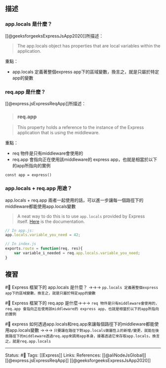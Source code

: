 
## 描述

### app.locals 是什麼？

[[@geeksforgeeksExpressJsApp2020]]所描述：
> The app.locals object has properties that are local variables within the application.

重點：
- app.locals 定義著整個express app下的區域變數，換言之，就是只屬於特定app的變數

### req.app 是什麼？

[[@express.jsExpressReqApp]]所描述：
> ### req.app

> This property holds a reference to the instance of the Express application that is using the middleware.

重點：
- req 物件是只有middleware會使用的
- req.app 會指向正在使用該middleware的 express app，也就是相當於以下的app所指向的實例
```
const app = express()
```

### app.locals + req.app 用途？
app.locals + req.app 兩者一起使用的話，可以進一步讓每一個路徑下的middleware都能使用app.locals變數

> A neat way to do this is to use `app.locals` provided by Express itself. [Here](http://expressjs.com/en/api.html#app.locals) is the documentation.

```javascript
// In app.js:
app.locals.variable_you_need = 42;

// In index.js
exports.route = function(req, res){
    var variable_i_needed = req.app.locals.variable_you_need;
}
```


## 複習

#🧠 Express 框架下的 app.locals 是什麼？ ->->-> `pp.locals 定義著整個express app下的區域變數，換言之，就是只屬於特定app的變數`
<!--SR:!2023-02-27,166,250-->

#🧠  Express 框架下的 req.app 是什麼->->-> `req 物件是只有middleware會使用的，req.app 會指向正在使用該middleware的 express app，也就是相當於以下的app所指向的實例`
<!--SR:!2023-02-21,154,230-->

#🧠 express 如何透過app.locals和req.app來讓每個路徑下的middleware都能使用app.locals變數 ->->-> `只要讓在路徑下對app.locals做屬性上的新增/變更，就能在後面路徑下的middleware透過req.app來調用app本身，接著透過它來存取app.locals，換言之，就是req.app.locals`
<!--SR:!2023-05-13,208,248-->

---
Status: #🌱 
Tags:
[[Express]]
Links:
References:
[[@aliNodeJsGlobal]]
[[@express.jsExpressReqApp]]
[[@geeksforgeeksExpressJsApp2020]]